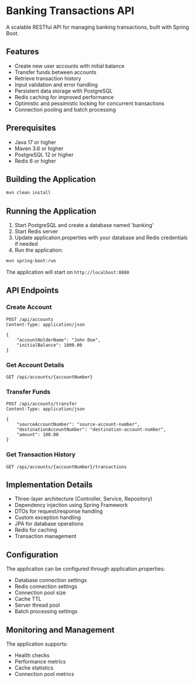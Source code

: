 # Banking Transactions API

A scalable RESTful API for managing banking transactions, built with Spring Boot.

## Features

- Create new user accounts with initial balance
- Transfer funds between accounts
- Retrieve transaction history
- Input validation and error handling
- Persistent data storage with PostgreSQL
- Redis caching for improved performance
- Optimistic and pessimistic locking for concurrent transactions
- Connection pooling and batch processing

## Prerequisites

- Java 17 or higher
- Maven 3.6 or higher
- PostgreSQL 12 or higher
- Redis 6 or higher

## Building the Application

```bash
mvn clean install
```

## Running the Application

1. Start PostgreSQL and create a database named 'banking'
2. Start Redis server
3. Update application.properties with your database and Redis credentials if needed
4. Run the application:
```bash
mvn spring-boot:run
```

The application will start on `http://localhost:8080`

## API Endpoints

### Create Account
```http
POST /api/accounts
Content-Type: application/json

{
    "accountHolderName": "John Doe",
    "initialBalance": 1000.00
}
```

### Get Account Details
```http
GET /api/accounts/{accountNumber}
```

### Transfer Funds
```http
POST /api/accounts/transfer
Content-Type: application/json

{
    "sourceAccountNumber": "source-account-number",
    "destinationAccountNumber": "destination-account-number",
    "amount": 100.00
}
```

### Get Transaction History
```http
GET /api/accounts/{accountNumber}/transactions
```

## Implementation Details

- Three-layer architecture (Controller, Service, Repository)
- Dependency injection using Spring Framework
- DTOs for request/response handling
- Custom exception handling
- JPA for database operations
- Redis for caching
- Transaction management

## Configuration

The application can be configured through application.properties:
- Database connection settings
- Redis connection settings
- Connection pool size
- Cache TTL
- Server thread pool
- Batch processing settings

## Monitoring and Management

The application supports:
- Health checks
- Performance metrics
- Cache statistics
- Connection pool metrics

